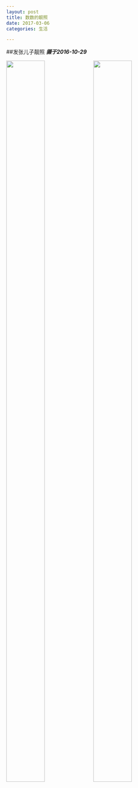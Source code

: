 ```yaml
---
layout: post
title: 数数的靓照
date: 2017-03-06
categories: 生活

---
```


##发张儿子靓照
***摄于2016-10-29***
<div style="width:100%;text-align:left;display:inline;">
<img src="http://jiangzerui.cn/public/asset/pic/shushu01.JPG" style="width:45%;height:70%" />

<img src="http://jiangzerui.cn/public/asset/pic/shushu02.JPG" style="width:45%;height:70%" />
</div>


